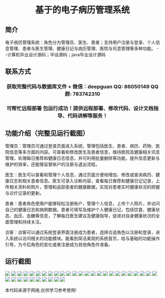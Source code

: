 <p><h1 align="center">基于的电子病历管理系统</h1></p>

## 简介
电子病历管理系统：角色分为管理员、医生、患者；支持用户注册与登录、个人信息管理、患者与医生管理、健康日记与病历管理、医院与讯息管理等多种功能。    --计算机毕业设计源码；毕设源码；java毕业设计源码


## 联系方式
<p><h3 align="center">获取完整代码与数据库文件 + 微信：deepguan QQ: 86050149 QQ群: 783742310</h3></p>
<p><h3 align="center">可帮忙远程部署 包运行成功！提供远程部署、修改代码、设计文档指导、代码讲解等服务！</h3></p>

## 功能介绍（完整见运行截图）
管理员：管理员可通过登录页面进入系统，管理包括医生、患者、病历、药物、医院信息等多方面的内容。可查看和修改医生及患者信息，维持医院及健康相关讯息管理，处理每日推荐和健康日志信息，并可利用批量删除等功能，提升信息更新与维护的效率，还能够监督账户的注册与退出流程。

医生：医生可以查看和管理个人信息，通过页面方便地增加、修改或查询病历、健康日志和相关患者信息。医生可录入诊断内容，查看每日推荐和健康日记记录，上传相关资料和照片，管理和追踪患者的健康数据，实现对患者实时健康状况的把握与诊疗记录的更新。

患者：患者角色使用户能够轻松注册账户，管理个人信息，上传个人照片，并访问自己的健康日志和病例数据。患者可填写及维护个人健康日记，包括饮食、健康状态、血压、血糖等信息，了解每日医生建议及健康指导，促进对自身健康状况的全面管理和持续关注。

访客：访客可以通过系统登录界面注册成为患者，选择合适角色以注册和登录，进入系统以访问相关的功能模块。能看到简洁美观的系统首页，给与基础的功能操作引导，为今后角色的变化或者注册成为其他角色作准备。


## 运行截图
![](img/001.jpg)
![](img/002.jpg)
![](img/003.jpg)
![](img/004.jpg)
![](img/005.jpg)
![](img/006.jpg)
![](img/007.jpg)
![](img/008.jpg)
![](img/009.jpg)
![](img/010.jpg)
![](img/011.jpg)
![](img/012.jpg)
![](img/013.jpg)
![](img/014.jpg)
![](img/015.jpg)
![](img/016.jpg)
![](img/017.jpg)
![](img/018.jpg)
![](img/019.jpg)
![](img/020.jpg)
![](img/021.jpg)
![](img/022.jpg)
![](img/023.jpg)
![](img/024.jpg)
![](img/025.jpg)
![](img/026.jpg)
![](img/027.jpg)
![](img/028.jpg)
![](img/029.jpg)
![](img/030.jpg)
![](img/031.jpg)
![](img/032.jpg)
![](img/033.jpg)
![](img/034.jpg)
![](img/035.jpg)

<p>本代码来源于网络,仅供学习参考使用!</p>
